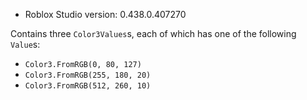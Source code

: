 * Roblox Studio version: 0.438.0.407270

Contains three `Color3Values`s, each of which has one of the following `Value`s:

* `Color3.FromRGB(0, 80, 127)`
* `Color3.FromRGB(255, 180, 20)`
* `Color3.FromRGB(512, 260, 10)`
